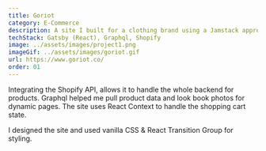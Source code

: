 ```yaml
---
title: Goriot
category: E-Commerce
description: A site I built for a clothing brand using a Jamstack approach (GatsbyJS & Shopify).  Jamstack allows for greater security, scalability and performance.
techStack: Gatsby (React), Graphql, Shopify
image: ../assets/images/project1.png
imageGif: ../assets/images/goriot.gif
url: https://www.goriot.co/
order: 01
---
```


Integrating the Shopify API, allows it to handle the whole backend for products. Graphql helped me pull product data and look book photos for dynamic pages. The site uses React Context to handle the shopping cart state.

I designed the site and used vanilla CSS & React Transition Group for styling.
